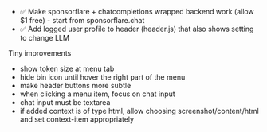 - ✅ Make sponsorflare + chatcompletions wrapped backend work (allow $1 free) - start from sponsorflare.chat
- ✅ Add logged user profile to header (header.js) that also shows setting to change LLM

Tiny improvements

- show token size at menu tab
- hide bin icon until hover the right part of the menu
- make header buttons more subtle
- when clicking a menu item, focus on chat input
- chat input must be textarea
- if added context is of type html, allow choosing screenshot/content/html and set context-item appropriately
